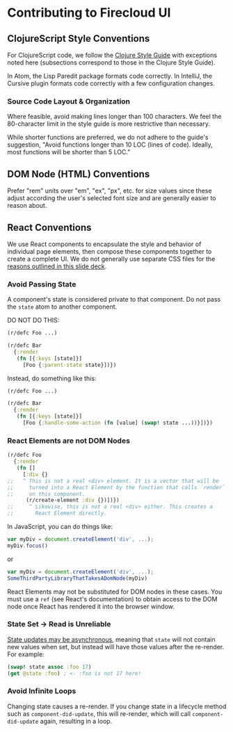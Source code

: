 # Contributing to Firecloud UI

## ClojureScript Style Conventions

For ClojureScript code, we follow the [Clojure Style Guide](https://github.com/bbatsov/clojure-style-guide) with exceptions noted here (subsections correspond to those in the Clojure Style Guide).

In Atom, the Lisp Paredit package formats code correctly. In IntelliJ, the Cursive plugin formats code correctly with a few configuration changes.

### Source Code Layout & Organization

Where feasible, avoid making lines longer than 100 characters. We feel the 80-character limit in the style guide is more restrictive than necessary.

While shorter functions are preferred, we do not adhere to the guide's suggestion, "Avoid functions longer than 10 LOC (lines of code). Ideally, most functions will be shorter than 5 LOC."

## DOM Node (HTML) Conventions

Prefer "rem" units over "em", "ex", "px", etc. for size values since these adjust according the user's selected font size and are generally easier to reason about.

## React Conventions

We use React components to encapsulate the style and behavior of individual page elements, then compose these components together to create a complete UI. We do not generally use separate CSS files for the [reasons outlined in this slide deck](https://speakerdeck.com/vjeux/react-css-in-js).

### Avoid Passing State

A component's state is considered private to that component. Do not pass the `state` atom to another component.

DO NOT DO THIS:
```clojure
(r/defc Foo ...)

(r/defc Bar
  {:render
   (fn [{:keys [state]}]
     [Foo {:parent-state state}])})
```

Instead, do something like this:
```clojure
(r/defc Foo ...)

(r/defc Bar
  {:render
   (fn [{:keys [state]}]
     [Foo {:handle-some-action (fn [value] (swap! state ...))}])})
```

### React Elements are not DOM Nodes

```clojure
(r/defc Foo
  {:render
   (fn []
     [:div {}
;;   ^ This is not a real <div> element. It is a vector that will be
;;     turned into a React Element by the function that calls `render`
;;     on this component.
      (r/create-element :div {})])})
;;     ^ Likewise, this is not a real <div> either. This creates a
;;       React Element directly.
```

In JavaScript, you can do things like:
```javascript
var myDiv = document.createElement('div', ...);
myDiv.focus()
```
or
```javascript
var myDiv = document.createElement('div', ...);
SomeThirdPartyLibraryThatTakesADomNode(myDiv)
```

React Elements may not be substituted for DOM nodes in these cases. You must use a `ref` (see React's documentation) to obtain access to the DOM node once React has rendered it into the browser window.

### State Set -> Read is Unreliable

[State updates may be asynchronous](https://facebook.github.io/react/docs/state-and-lifecycle.html#state-updates-may-be-asynchronous), meaning that `state` will not contain new values when set, but instead will have those values after the re-render. For example:

```clojure
(swap! state assoc :foo 17)
(get @state :foo) ; <- :foo is not 17 here!
```

### Avoid Infinite Loops

Changing state causes a re-render. If you change state in a lifecycle method such as `component-did-update`, this will re-render, which will call `component-did-update` again, resulting in a loop.
